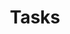 ---
title: "Tasks"
sort: 10
short: tasks
type: checkbox
filters:
- short: fed
  title: Front-End Development
- short: ux
  title: User Experience
- short: content
  title: Content Strategy
- short: design
  title: Design
- short: dev
  title: Development
---